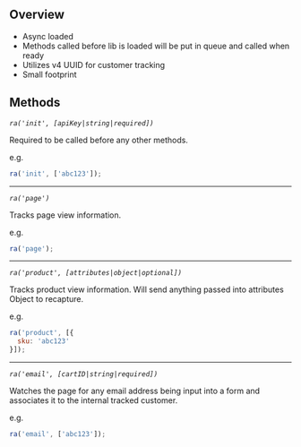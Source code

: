 ## Overview
- Async loaded
- Methods called before lib is loaded will be put in queue and called when ready
- Utilizes v4 UUID for customer tracking
- Small footprint

## Methods

*`ra('init', [apiKey|string|required])`*

Required to be called before any other methods.

e.g.

```javascript
ra('init', ['abc123']);
```

---

*`ra('page')`*

Tracks page view information.

e.g.

```javascript
ra('page');
```

---

*`ra('product', [attributes|object|optional])`*

Tracks product view information. Will send anything passed into attributes Object to recapture.

e.g.

```javascript
ra('product', [{
  sku: 'abc123'
}]);
```

---

*`ra('email', [cartID|string|required])`*

Watches the page for any email address being input into a form and associates it to the internal tracked customer.

e.g.

```javascript
ra('email', ['abc123']);
```

